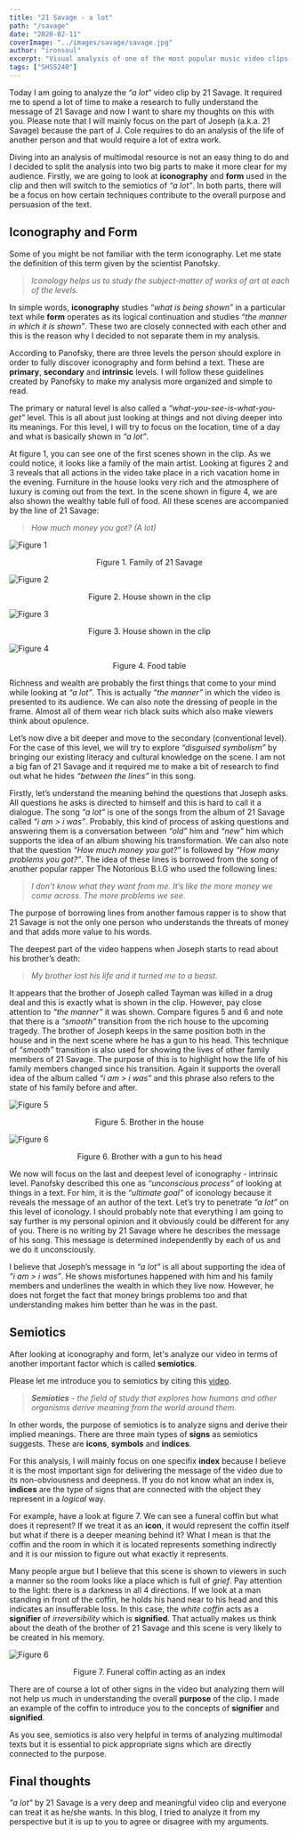 ```yaml
---
title: "21 Savage - a lot"
path: "/savage"
date: "2020-02-11"
coverImage: "../images/savage/savage.jpg"
author: "ironsoul"
excerpt: "Visual analysis of one of the most popular music video clips of 21st century."
tags: ["SHSS240"]
---
```


Today I am going to analyze the _“a lot”_ video clip by 21 Savage. It required me to spend a lot of time to make a research to fully understand the message of 21 Savage and now I want to share my thoughts on this with you. Please note that I will mainly focus on the part of Joseph (a.k.a. 21 Savage) because the part of J. Cole requires to do an analysis of the life of another person and that would require a lot of extra work.

Diving into an analysis of multimodal resource is not an easy thing to do and I decided to split the analysis into two big parts to make it more clear for my audience. Firstly, we are going to look at **iconography** and **form** used in the clip and then will switch to the semiotics of _“a lot”_. In both parts, there will be a focus on how certain techniques contribute to the overall purpose and persuasion of the text.

## Iconography and Form

Some of you might be not familiar with the term iconography. Let me state the definition of this term given by the scientist Panofsky. 

> _Iconology helps us to study the subject-matter of works of art at each of the levels._

In simple words, **iconography** studies _“what is being shown”_ in a particular text while **form** operates as its logical continuation and studies _“the manner in which it is shown”_. These two are closely connected with each other and this is the reason why I decided to not separate them in my analysis.

According to Panofsky, there are three levels the person should explore in order to fully discover iconography and form behind a text. These are **primary**, **secondary** and **intrinsic** levels. I will follow these guidelines created by Panofsky to make my analysis more organized and simple to read.

The primary or natural level is also called a _“what-you-see-is-what-you-get”_ level. This is all about just looking at things and not diving deeper into its meanings. For this level, I will try to focus on the location, time of a day and what is basically shown in _“a lot”_.

At figure 1, you can see one of the first scenes shown in the clip. As we could notice, it looks like a family of the main artist. Looking at figures 2 and 3 reveals that all actions in the video take place in a rich vacation home in the evening. Furniture in the house looks very rich and the atmosphere of luxury is coming out from the text. In the scene shown in figure 4, we are also shown the wealthy table full of food. All these scenes are accompanied by the line of 21 Savage:

> _How much money you got? (A lot)_

![Figure 1](../images/savage/fig1.png)

<center class="image-desc">
Figure 1. Family of 21 Savage
</center>

![Figure 2](../images/savage/fig2.png)

<center class="image-desc">
Figure 2. House shown in the clip
</center>

![Figure 3](../images/savage/fig3.png)

<center class="image-desc">
Figure 3. House shown in the clip
</center>

![Figure 4](../images/savage/fig4.png)

<center class="image-desc">
Figure 4. Food table
</center>


Richness and wealth are probably the first things that come to your mind while looking at _“a lot”_. This is actually _“the manner”_ in which the video is presented to its audience. We can also note the dressing of people in the frame. Almost all of them wear rich black suits which also make viewers think about opulence.

Let’s now dive a bit deeper and move to the secondary (conventional level). For the case of this level, we will try to explore _“disguised symbolism”_ by bringing our existing literacy and cultural knowledge on the scene. I am not a big fan of 21 Savage and it required me to make a bit of research to find out what he hides _“between the lines”_ in this song. 

Firstly, let’s understand the meaning behind the questions that Joseph asks. All questions he asks is directed to himself and this is hard to call it a dialogue. The song _“a lot”_ is one of the songs from the album of 21 Savage called _“i am > i was”_. Probably, this kind of process of asking questions and answering them is a conversation between _“old”_ him and _“new”_ him which supports the idea of an album showing his transformation. We can also note that the question _“How much money you got?”_ is followed by _“How many problems you got?”_. The idea of these lines is borrowed from the song of another popular rapper The Notorious B.I.G who used the following lines:

> _I don’t know what they want from me. It’s like the more money we come across. The more problems we see._

The purpose of borrowing lines from another famous rapper is to show that 21 Savage is not the only one person who understands the threats of money and that adds more value to his words.

The deepest part of the video happens when Joseph starts to read about his brother’s death:

> _My brother lost his life and it turned me to a beast._

It appears that the brother of Joseph called Tayman was killed in a drug deal and this is exactly what is shown in the clip. However, pay close attention to _“the manner”_ it was shown. Compare figures 5 and 6 and note that there is a _“smooth”_ transition from the rich house to the upcoming tragedy. The brother of Joseph keeps in the same position both in the house and in the next scene where he has a gun to his head. This technique of _“smooth”_ transition is also used for showing the lives of other family members of 21 Savage. The purpose of this is to highlight how the life of his family members changed since his transition. Again it supports the overall idea of the album called _“i am > i was”_ and this phrase also refers to the state of his family before and after.

![Figure 5](../images/savage/fig5.png)

<center class="image-desc">
Figure 5. Brother in the house
</center>

![Figure 6](../images/savage/fig6.png)

<center class="image-desc">
Figure 6. Brother with a gun to his head
</center>

We now will focus on the last and deepest level of iconography - intrinsic level. Panofsky described this one as _“unconscious process”_ of looking at things in a text. For him, it is the _“ultimate goal”_ of iconology because it reveals the message of an author of the text. Let’s try to penetrate _“a lot”_ on this level of iconology. I should probably note that everything I am going to say further is my personal opinion and it obviously could be different for any of you. There is no writing by 21 Savage where he describes the message of his song. This message is determined independently by each of us and we do it unconsciously. 

I believe that Joseph’s message in _“a lot”_ is all about supporting the idea of _“i am > i was”_. He shows misfortunes happened with him and his family members and underlines the wealth in which they live now. However, he does not forget the fact that money brings problems too and that understanding makes him better than he was in the past.
 
## Semiotics

After looking at iconography and form, let's analyze our video in terms of another important factor which is called **semiotics**.

Please let me introduce you to semiotics by citing this [video](https://www.youtube.com/watch?v=R7VA95JdbMQ).

> _**Semiotics** - the field of study that explores how humans and other organisms derive meaning from the world around them._

In other words, the purpose of semiotics is to analyze signs and derive their implied meanings. There are three main types of **signs** as semiotics suggests. These are **icons**, **symbols** and **indices**. 

For this analysis, I will mainly focus on one specifix **index** because I believe it is the most important sign for delivering the message of the video due to its non-obviousness and deepness. If you do not know what an index is, **indices** are the type of signs that are connected with the object they represent in a _logical_ way. 

For example, have a look at figure 7. We can see a funeral coffin but what does it represent? If we treat it as an **icon**, it would represent the coffin itself but what if there is a deeper meaning behind it? What I mean is that the coffin and the room in which it is located represents something indirectly and it is our mission to figure out what exactly it represents.

Many people argue but I believe that this scene is shown to viewers in such a manner so the room looks like a place which is full of _grief_. Pay attention to the light: there is a darkness in all 4 directions. If we look at a man standing in front of the coffin, he holds his hand near to his head and this indicates an insufferable loss. In this case, the _white coffin_ acts as a **signifier** of _irreversibility_ which is **signified**. That actually makes us think about the death of the brother of 21 Savage and this scene is very likely to be created in his memory.

![Figure 6](../images/savage/fig7.png)

<center class="image-desc">
Figure 7. Funeral coffin acting as an index
</center>

There are of course a lot of other signs in the video but analyzing them will not help us much in understanding the overall **purpose** of the clip. I made an example of the coffin to introduce you to the concepts of **signifier** and **signified**.

As you see, semiotics is also very helpful in terms of analyzing multimodal texts but it is essential to pick appropriate signs which are directly connected to the purpose.

## Final thoughts

_"a lot"_ by 21 Savage is a very deep and meaningful video clip and everyone can treat it as he/she wants. In this blog, I tried to analyze it from my perspective but it is up to you to agree or disagree with my arguments.